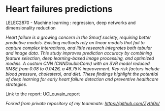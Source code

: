 # Heart failures predictions
LELEC2870 - Machine learning : regression, deep networks and dimensionality reduction

*Heart failure is a growing concern in the Smurf society, requiring better predictive models. Existing methods rely on linear models that fail to capture complex interactions, and little research integrates both tabular and image data. This study improves prediction accuracy by combining feature selection, deep learning-based image processing, and optimized models. A custom CNN (CNNDoubleConv) with an SVR model reduced RMSE from 0.08 to 0.0426, a 46.75% improvement. Key risk factors include blood pressure, cholesterol, and diet. These findings highlight the potential of deep learning for early heart failure detection and preventive healthcare strategies.*

Link to the report: [UCLouvain_report](LELEC2870_Project_Report.pdf)

*Forked from private repository of my teammate: https://github.com/Zyth0x/*
